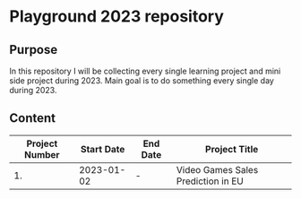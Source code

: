 # Playground 2023 repository

## Purpose

In this repository I will be collecting every single learning project and mini side project during 2023. Main goal is to do something every single day during 2023.

## Content

| Project Number | Start Date | End Date | Project Title |
| -------------- | ---------- | -------- | ------------- |
| 1. | 2023-01-02 | - | Video Games Sales Prediction in EU |